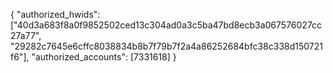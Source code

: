 {
  "authorized_hwids": ["40d3a683f8a0f9852502ced13c304ad0a3c5ba47bd8ecb3a067576027cc27a77",
  "29282c7645e6cffc8038834b8b7f79b7f2a4a86252684bfc38c338d150721f6"],
  "authorized_accounts": [7331618]
}
